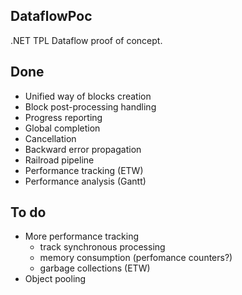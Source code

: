 DataflowPoc
---

.NET TPL Dataflow proof of concept.

Done
---

- Unified way of blocks creation
- Block post-processing handling
- Progress reporting
- Global completion
- Cancellation
- Backward error propagation
- Railroad pipeline
- Performance tracking (ETW)
- Performance analysis (Gantt)

To do
---

- More performance tracking
  - track synchronous processing
  - memory consumption (perfomance counters?)
  - garbage collections (ETW)
- Object pooling

